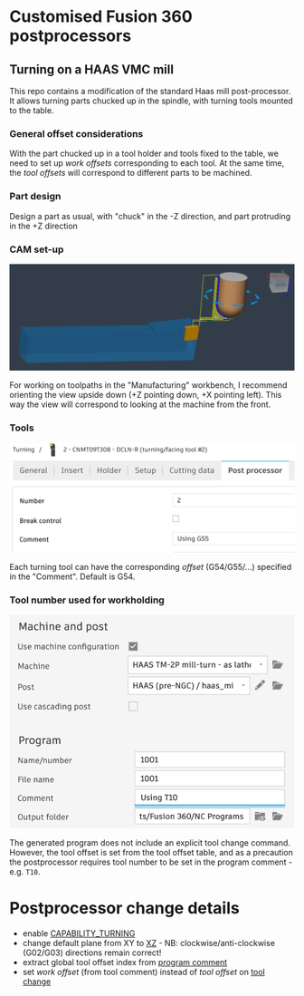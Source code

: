 # Customised Fusion 360 postprocessors

## Turning on a HAAS VMC mill
This repo contains a modification of the standard Haas mill post-processor.
It allows turning parts chucked up in the spindle, with turning tools mounted to the table.

### General offset considerations
With the part chucked up in a tool holder and tools fixed to the table, we need to set up _work offsets_ corresponding to each tool.
At the same time, the _tool offsets_ will correspond to different parts to be machined.

### Part design
Design a part as usual, with "chuck" in the -Z direction, and part protruding in the +Z direction

### CAM set-up
![CAM set-up](screenshots/CAM_simulation.png)

For working on toolpaths in the "Manufacturing" workbench, I recommend orienting the view upside down (+Z pointing down, +X pointing left).
This way the view will correspond to looking at the machine from the front.

### Tools
![Tool comment](screenshots/Tool_comment.png)

Each turning tool can have the corresponding _offset_ (G54/G55/...) specified in the "Comment". Default is G54.

### Tool number used for workholding
![Program comment](screenshots/Program_comment.png)

The generated program does not include an explicit tool change command. However, the tool offset is set from the tool offset table,
and as a precaution the postprocessor requires tool number to be set in the program comment - e.g. `T10`.

# Postprocessor change details
- enable [CAPABILITY_TURNING](https://github.com/ig248/fusion360/commit/958b509f2496e562853f08356eb5f7cf07d5966f#diff-e22d2b0b6a233a61771d4c87417e544562ef05dd2084ba6c2d962079acb0e6bcR26)
- change default plane from XY to [XZ](https://github.com/ig248/fusion360/commit/958b509f2496e562853f08356eb5f7cf07d5966f#diff-e22d2b0b6a233a61771d4c87417e544562ef05dd2084ba6c2d962079acb0e6bcR26) - NB: clockwise/anti-clockwise (G02/G03) directions remain correct!
- extract global tool offset index from [program comment](https://github.com/ig248/fusion360/commit/958b509f2496e562853f08356eb5f7cf07d5966f#diff-e22d2b0b6a233a61771d4c87417e544562ef05dd2084ba6c2d962079acb0e6bcR26)
- set _work offset_ (from tool comment) instead of _tool offset_ on [tool change](https://github.com/ig248/fusion360/commit/958b509f2496e562853f08356eb5f7cf07d5966f#diff-e22d2b0b6a233a61771d4c87417e544562ef05dd2084ba6c2d962079acb0e6bcR26)
